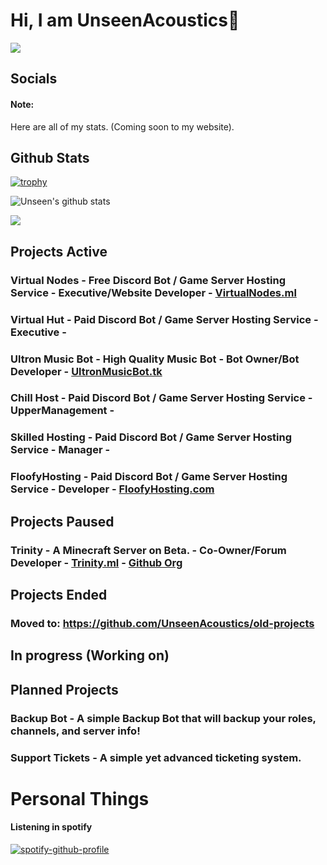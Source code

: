 
# Hi, I am UnseenAcoustics👋
![](https://komarev.com/ghpvc/?username=UnseenAcoustics&style=flat-square) 
 ## Socials

#### Note: 
Here are all of my stats.
(Coming soon to my website).

## Github Stats

[![trophy](https://github-profile-trophy.vercel.app/?username=UnseenAcoustics)](https://github.com/ryo-ma/github-profile-trophy)

![Unseen's github stats](https://github-readme-stats.vercel.app/api?username=UnseenAcoustics&include_all_commits=true)

<img src="https://github-readme-stats.vercel.app/api/top-langs/?username=UnseenAcoustics&layout=compact" />


## Projects Active
### Virtual Nodes - Free Discord Bot / Game Server Hosting Service - Executive/Website Developer - [VirtualNodes.ml](https://virtualnodes.ml)
### Virtual Hut - Paid Discord Bot / Game Server Hosting Service - Executive -
### Ultron Music Bot - High Quality Music Bot - Bot Owner/Bot Developer - [UltronMusicBot.tk](https://ultronmusicbot.tk)
### Chill Host - Paid Discord Bot / Game Server Hosting Service - UpperManagement - 
### Skilled Hosting - Paid Discord Bot / Game Server Hosting Service - Manager -
### FloofyHosting - Paid Discord Bot / Game Server Hosting Service - Developer - [FloofyHosting.com](https://floofyhosting.com)


## Projects Paused
### Trinity - A Minecraft Server on Beta. - Co-Owner/Forum Developer - [Trinity.ml](https://trinitymc.ml) - [Github Org](https://github.com/Trinity)

## Projects Ended
### Moved to: https://github.com/UnseenAcoustics/old-projects

## In progress (Working on)


## Planned Projects
### Backup Bot - A simple Backup Bot that will backup your roles, channels, and server info!
### Support Tickets - A simple yet advanced ticketing system.

# Personal Things

#### Listening in spotify

[![spotify-github-profile](https://spotify-github-profile.vercel.app/api/view?uid=gub257zj9tatu6y9sg45i8mpw&cover_image=true)](https://github.com/kittinan/spotify-github-profile)
<!--
**UnseenAcoustics/UnseenAcoustics** is a ✨ _special_ ✨ repository because its `README.md` (this file) appears on your GitHub profile.

Here are some ideas to get you started:
- 🔭 I’m currently working on ...
- 🌱 I’m currently learning ...
- 👯 I’m looking to collaborate on ...
- 🤔 I’m looking for help with ...
- 💬 Ask me about ...
- 📫 How to reach me: ...
- 😄 Pronouns: ...
- ⚡ Fun fact: ...
-->
